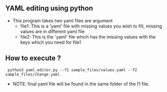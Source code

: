 ## YAML editing using python
- This program takes two yaml files are argument
  - file1: This is a 'yaml' file with missing values you wish to fill, missing values are in different yaml file
  - file2: This is the 'yaml' file which has the missing values with the keys which you need for file1
## How to execute ?
```
 python3 yaml_editor.py --f1 sample_files/values.yaml --f2 sample_files/change.yaml 
```
- NOTE: final yaml file will be found in the same folder of the f1 file.
